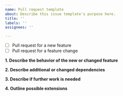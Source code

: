 ```yaml
---
name: Pull request template
about: Describe this issue template's purpose here.
title: ''
labels: ''
assignees: ''

---
```


- [ ] Pull request for a new feature
- [ ] Pull request for a feature change

**1. Describe the behavior of the new or changed feature**


**2. Describe additional or changed dependencies**


**3. Describe if further work is needed**


**4. Outline possible extensions**
